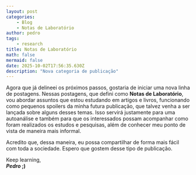 ```yaml
---
layout: post
categories:
    - Blog
    - Notas de Laboratório
author: pedro
tags:
    - research
title: Notas de Laboratório
math: false
mermaid: false
date: 2025-10-02T17:56:35.630Z
description: "Nova categoria de publicação"
---
```


Agora que já delineei os próximos passos, gostaria de iniciar uma nova linha de postagens. Nessas postagens, que defini como **Notas de Laboratório**, vou abordar assuntos que estou estudando em artigos e livros, funcionando como pequenos spoilers da minha futura publicação, que talvez venha a ser lançada sobre alguns desses temas. Isso servirá justamente para uma autoanálise e também para que os interessados possam acompanhar como foram realizados os estudos e pesquisas, além de conhecer meu ponto de vista de maneira mais informal.

Acredito que, dessa maneira, eu possa compartilhar de forma mais fácil com toda a sociedade. Espero que gostem desse tipo de publicação.

Keep learning,<br>
***Pedro* ;)**




